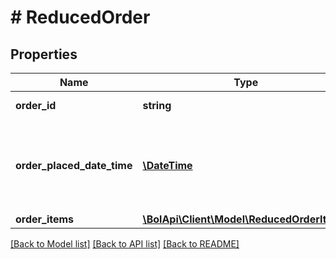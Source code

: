 # # ReducedOrder

## Properties

Name | Type | Description | Notes
------------ | ------------- | ------------- | -------------
**order_id** | **string** | The order id. | [optional]
**order_placed_date_time** | [**\DateTime**](\DateTime.md) | The date and time in ISO 8601 format when the order was placed. | [optional]
**order_items** | [**\BolApi\Client\Model\ReducedOrderItem[]**](ReducedOrderItem.md) |  |

[[Back to Model list]](../../README.md#models) [[Back to API list]](../../README.md#endpoints) [[Back to README]](../../README.md)
